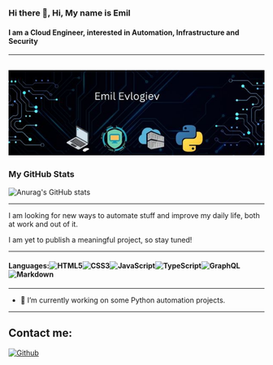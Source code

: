 ### Hi there 👋, Hi, My name is Emil
#### I am a Cloud Engineer, interested in Automation, Infrastructure and Security
------------------------------------------------------------------------------------------
![I am a Cloud Engineer, interested in Automation, Infrastructure and Security](https://github.com/Irtun/Hello/blob/main/emil.jpg)
------------------------------------------------------------------------------------------
### My GitHub Stats
![Anurag's GitHub stats](https://github-readme-stats-git-masterrstaa-rickstaa.vercel.app/api?username=Irtun&show_icons=true&theme=radical)

------------------------------------------------------------------------------------------

I am looking for new ways to automate stuff and improve my daily life, both at work and out of it.

I am yet to publish a meaningful project, so stay tuned!

------------------------------------------------------------------------------------------
#### Languages:![HTML5](https://img.shields.io/badge/html5-%23E34F26.svg?style=for-the-badge&logo=html5&logoColor=white)![CSS3](https://img.shields.io/badge/css3-%231572B6.svg?style=for-the-badge&logo=css3&logoColor=white)![JavaScript](https://img.shields.io/badge/javascript-%23323330.svg?style=for-the-badge&logo=javascript&logoColor=%23F7DF1E)![TypeScript](https://img.shields.io/badge/typescript-%23007ACC.svg?style=for-the-badge&logo=typescript&logoColor=white)![GraphQL](https://img.shields.io/badge/-GraphQL-E10098?style=for-the-badge&logo=graphql&logoColor=white)![Markdown](https://img.shields.io/badge/markdown-%23000000.svg?style=for-the-badge&logo=markdown&logoColor=white)
------------------------------------------------------------------------------------------
- 🔭 I’m currently working on some Python automation projects.


------------------------------------------------------------------------------------------
Contact me:
------------------------------------------------------------------------------------------
[![Github](https://img.shields.io/github/followers/Irtun?label=Follow&style=social)](https://github.com/Irtun)
